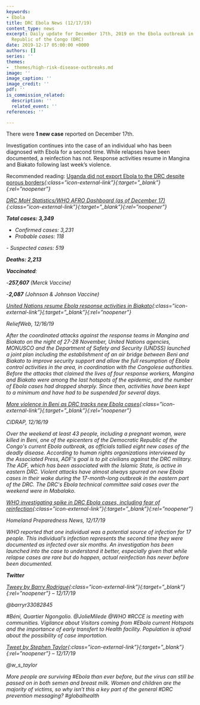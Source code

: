 ```yaml
---
keywords:
- Ebola
title: DRC Ebola News (12/17/19)
content_type: news
excerpt: Daily update for December 17th, 2019 on the Ebola outbreak in eastern Democratic
  Republic of the Congo (DRC)
date: 2019-12-17 05:00:00 +0000
authors: []
series: ''
themes:
- _themes/high-risk-disease-outbreaks.md
image: ''
image_caption: ''
image_credit: ''
pdf: ''
is_commission_related:
  description: ''
  related_event: ''
references: ''

---
```

There were **1 new case** reported on December 17th.

Investigation continues into the case of an individual who has been diagnosed with Ebola for a second time. While relapses have been documented, a reinfection has not. Response activities resume in Mangina and Biakato following last week’s violence.

Recommended reading: [Uganda did not export Ebola to the DRC despite porous borders](https://blogs.lse.ac.uk/africaatlse/2019/12/16/uganda-export-ebola-drc-disease-porous-borders/)<i/>{:class=”icon-external-link”}{:target=”_blank”}{:rel=”noopener”}

[DRC MoH Statistics/WHO AFRO Dashboard (as of December 17)](http://who.maps.arcgis.com/apps/opsdashboard/index.html#/e70c3804f6044652bc37cce7d8fcef6c)<i/>{:class=”icon-external-link”}{:target=”_blank”}{:rel=”noopener”}

**Total cases: 3,349**  
 - Confirmed cases: 3,231  
 - Probable cases: 118

\- Suspected cases: 519

**Deaths: 2,213**

**Vaccinated**:

\-**257,607** (Merck Vaccine)

\-**2,087** (Johnson & Johnson Vaccine)

[United Nations resume Ebola response activities in Biakato](https://reliefweb.int/report/democratic-republic-congo/united-nations-resume-ebola-response-activities-biakato)<i/>{:class=”icon-external-link”}{:target=”_blank”}{:rel=”noopener”}

_ReliefWeb, 12/16/19_

After the coordinated attacks against the response teams in Mangina and Biakato on the night of 27-28 November, United Nations agencies, MONUSCO and the Department of Safety and Security (UNDSS) launched a joint plan including the establishment of an air bridge between Beni and Biakato to improve security support and allow the full resumption of Ebola control activities in the area, in coordination with the Congolese authorities. Before the attacks that claimed the lives of four response workers, Mangina and Biakato were among the last hotspots of the epidemic, and the number of Ebola cases had dropped sharply. Since then, activities have been kept to a minimum and have had to be suspended for several days.

[More violence in Beni as DRC tracks new Ebola cases](http://www.cidrap.umn.edu/news-perspective/2019/12/more-violence-beni-drc-tracks-new-ebola-cases)<i/>{:class=”icon-external-link”}{:target=”_blank”}{:rel=”noopener”}

_CIDRAP, 12/16/19_

Over the weekend at least 43 people, including a pregnant woman, were killed in Beni, one of the epicenters of the Democratic Republic of the Congo's current Ebola outbreak, as officials tallied eight new cases of the deadly disease. According to human rights organizations interviewed by the Associated Press, ADF's goal is to pit civilians against the DRC military. The ADF, which has been associated with the Islamic State, is active in eastern DRC. Violent attacks have almost always spurred on new Ebola cases in their wake during the 17-month-long outbreak in the eastern part of the DRC. The DRC's Ebola technical committee said cases over the weekend were in Mabalako.

[WHO investigating spike in DRC Ebola cases, including fear of reinfection](https://homelandprepnews.com/stories/41405-who-investigating-spike-in-drc-ebola-cases-including-fear-of-reinfection/)<i/>{:class=”icon-external-link”}{:target=”_blank”}{:rel=”noopener”}

_Homeland Preparedness News, 12/17/19_

WHO reported that one individual was a potential source of infection for 17 people. This individual’s infection represents the second time they were documented as infected over six months. An investigation has been launched into the case to understand it better, especially given that while relapse cases are rare but do happen, actual reinfection has never before been documented.

**Twitter**

[Tweey by Barry Rodrigue](https://twitter.com/barryr33082845/status/1206961715201622023)<i/>{:class=”icon-external-link”}{:target=”_blank”}{:rel=”noopener”} – 12/17/19

@barryr33082845

\#Béni, Quartier Ngongolio. @JolieMilede @WHO #RCCE is meeting with communities. Vigilance about Visitors coming from #Ebola current Hotspots and the importance of early transfert to Health facility. Population is afraid about the possibility of case importation.

[Tweet by Stephen Taylor](https://twitter.com/w_s_taylor/status/1206952064829579267)<i/>{:class=”icon-external-link”}{:target=”_blank”}{:rel=”noopener”} – 12/17/19

@w_s_taylor

More people are surviving #Ebola than ever before, but the virus can still be passed on in both semen and breast milk. Women and children are the majority of victims, so why isn’t this a key part of the general #DRC prevention messaging? #globalhealth